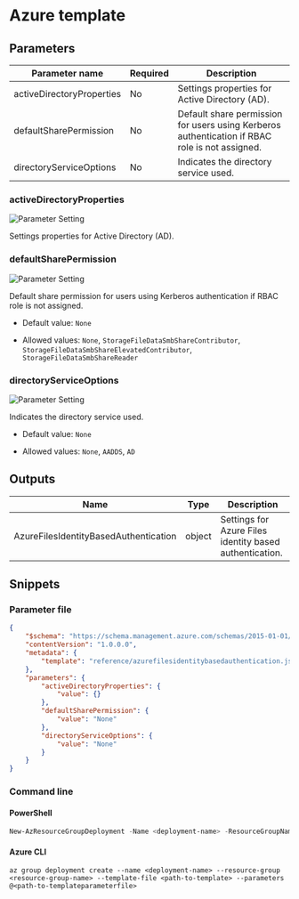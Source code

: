# Azure template

## Parameters

Parameter name | Required | Description
-------------- | -------- | -----------
activeDirectoryProperties | No       | Settings properties for Active Directory (AD).
defaultSharePermission | No       | Default share permission for users using Kerberos authentication if RBAC role is not assigned.
directoryServiceOptions | No       | Indicates the directory service used.

### activeDirectoryProperties

![Parameter Setting](https://img.shields.io/badge/parameter-optional-green?style=flat-square)

Settings properties for Active Directory (AD).

### defaultSharePermission

![Parameter Setting](https://img.shields.io/badge/parameter-optional-green?style=flat-square)

Default share permission for users using Kerberos authentication if RBAC role is not assigned.

- Default value: `None`

- Allowed values: `None`, `StorageFileDataSmbShareContributor`, `StorageFileDataSmbShareElevatedContributor`, `StorageFileDataSmbShareReader`

### directoryServiceOptions

![Parameter Setting](https://img.shields.io/badge/parameter-optional-green?style=flat-square)

Indicates the directory service used.

- Default value: `None`

- Allowed values: `None`, `AADDS`, `AD`

## Outputs

Name | Type | Description
---- | ---- | -----------
AzureFilesIdentityBasedAuthentication | object | Settings for Azure Files identity based authentication.	

## Snippets

### Parameter file

```json
{
    "$schema": "https://schema.management.azure.com/schemas/2015-01-01/deploymentParameters.json#",
    "contentVersion": "1.0.0.0",
    "metadata": {
        "template": "reference/azurefilesidentitybasedauthentication.json"
    },
    "parameters": {
        "activeDirectoryProperties": {
            "value": {}
        },
        "defaultSharePermission": {
            "value": "None"
        },
        "directoryServiceOptions": {
            "value": "None"
        }
    }
}
```

### Command line

#### PowerShell

```powershell
New-AzResourceGroupDeployment -Name <deployment-name> -ResourceGroupName <resource-group-name> -TemplateFile <path-to-template> -TemplateParameterFile <path-to-templateparameter>
```

#### Azure CLI

```text
az group deployment create --name <deployment-name> --resource-group <resource-group-name> --template-file <path-to-template> --parameters @<path-to-templateparameterfile>
```
